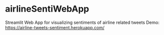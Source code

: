 # airlineSentiWebApp
Streamlit Web App for visualizing sentiments of airline related tweets
Demo: https://airline-tweets-sentiment.herokuapp.com/
